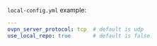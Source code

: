 `local-config.yml` example:
```yaml
---
ovpn_server_protocol: tcp  # default is udp
use_local_repo: true       # default is false
```
